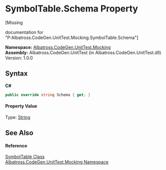 # SymbolTable.Schema Property 
 

\[Missing <summary> documentation for "P:Albatross.CodeGen.UnitTest.Mocking.SymbolTable.Schema"\]

**Namespace:**&nbsp;<a href="2F2D61B8.md">Albatross.CodeGen.UnitTest.Mocking</a><br />**Assembly:**&nbsp;Albatross.CodeGen.UnitTest (in Albatross.CodeGen.UnitTest.dll) Version: 1.0.0

## Syntax

**C#**<br />
``` C#
public override string Schema { get; }
```


#### Property Value
Type: <a href="http://msdn2.microsoft.com/en-us/library/s1wwdcbf" target="_blank">String</a>

## See Also


#### Reference
<a href="D01C8340.md">SymbolTable Class</a><br /><a href="2F2D61B8.md">Albatross.CodeGen.UnitTest.Mocking Namespace</a><br />